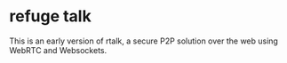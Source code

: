 # refuge talk

This is an early version of rtalk, a secure P2P solution over the web
using WebRTC and Websockets.

